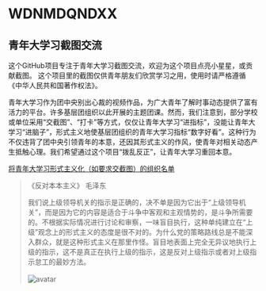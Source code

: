 # WDNMDQNDXX
## 青年大学习截图交流 

这个GitHub项目专注于青年大学习截图交流，欢迎为这个项目点亮小星星，或贡献截图。
这个项目里的截图仅供青年朋友们欣赏学习之用，使用时请严格遵循《中华人民共和国著作权法》。

青年大学习作为团中央别出心裁的视频作品，为广大青年了解时事动态提供了富有活力的平台。许多基层团组织以此开展的主题团课。然而，我们注意到，部分学校或单位采用“交截图”、“打卡”等方式，仅仅让青年大学习“进指标”，没能让青年大学习“进脑子”，形式主义地使基层团组织的青年大学习指标“数字好看”。这种行为不仅违背了团中央引领青年的本意，还因其形式主义的作风，使青年对相关动态产生抵触心理。我们希望通过这个项目“拨乱反正”，让青年大学习重回本意。

[将青年大学习形式主义化（如要求交截图）的组织名单](https://github.com/RuikangSun/CounterrevolutionList)

> 《反对本本主义》    毛泽东<br>
> 
> 我们说上级领导机关的指示是正确的，决不单是因为它出于“上级领导机关”，而是因为它的内容是适合于斗争中客观和主观情势的，是斗争所需要的。不根据实际情况进行讨论和审察，一味盲目执行，这种单纯建立在“上级”观念上的形式主义的态度是很不对的。为什么党的策略路线总是不能深入群众，就是这种形式主义在那里作怪。盲目地表面上完全无异议地执行上级的指示，这不是真正在执行上级的指示，这是反对上级指示或者对上级指示怠工的最妙方法。<br>
> <br>
> ![avatar](http://agzy.youth.cn/mzh/jng/mzd/yrxm/200906/W020090622604804344526.jpg)
